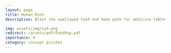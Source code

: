 ```yaml
---
layout: page
title: Human Rush
description: Blast the swallowed food and make path for medicine tablet!

img: assets/img/cp9.png
redirect: /assets/pdf/FoodPop.pdf
importance: 9
category: concept pitches
---
```


